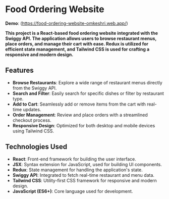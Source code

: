 # Food Ordering Website

__Demo__: (https://food-ordering-website-omkeshri.web.app/)

__This project is a React-based food ordering website integrated with the Swiggy API. The application allows users to browse restaurant menus, place orders, and manage their cart with ease. Redux is utilized for efficient state management, and Tailwind CSS is used for crafting a responsive and modern design.__

## Features
- __Browse Restaurants__: Explore a wide range of restaurant menus directly from the Swiggy API.
- __Search and Filter__: Easily search for specific dishes or filter by restaurant type.
- __Add to Cart__: Seamlessly add or remove items from the cart with real-time updates.
- __Order Management__: Review and place orders with a streamlined checkout process.
- __Responsive Design__: Optimized for both desktop and mobile devices using Tailwind CSS.

## Technologies Used
- __React__: Front-end framework for building the user interface.
- __JSX__: Syntax extension for JavaScript, used for building UI components.
- __Redux__: State management for handling the application's state.
- __Swiggy API__: Integrated to fetch real-time restaurant and menu data.
- __Tailwind CSS__: Utility-first CSS framework for responsive and modern design.
- __JavaScript (ES6+)__: Core language used for development.


